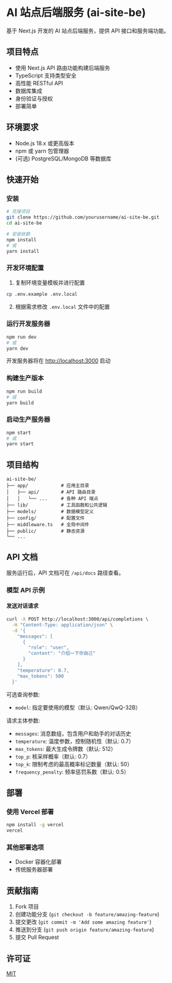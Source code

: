 # AI 站点后端服务 (ai-site-be)

基于 Next.js 开发的 AI 站点后端服务，提供 API 接口和服务端功能。

## 项目特点

- 使用 Next.js API 路由功能构建后端服务
- TypeScript 支持类型安全
- 高性能 RESTful API
- 数据库集成
- 身份验证与授权
- 部署简单

## 环境要求

- Node.js 18.x 或更高版本
- npm 或 yarn 包管理器
- (可选) PostgreSQL/MongoDB 等数据库

## 快速开始

### 安装

```bash
# 克隆项目
git clone https://github.com/yourusername/ai-site-be.git
cd ai-site-be

# 安装依赖
npm install
# 或
yarn install
```

### 开发环境配置

1. 复制环境变量模板并进行配置

```bash
cp .env.example .env.local
```

2. 根据需求修改 `.env.local` 文件中的配置

### 运行开发服务器

```bash
npm run dev
# 或
yarn dev
```

开发服务器将在 [http://localhost:3000](http://localhost:3000) 启动

### 构建生产版本

```bash
npm run build
# 或
yarn build
```

### 启动生产服务器

```bash
npm start
# 或
yarn start
```

## 项目结构

```
ai-site-be/
├── app/            # 应用主目录
│   ├── api/        # API 路由目录
│   │   └── ...     # 各种 API 端点
├── lib/            # 工具函数和公共逻辑
├── models/         # 数据模型定义
├── config/         # 配置文件
├── middleware.ts   # 全局中间件
├── public/         # 静态资源
└── ...
```

## API 文档

服务运行后，API 文档可在 `/api/docs` 路径查看。

### 模型 API 示例

#### 发送对话请求

```bash
curl -X POST http://localhost:3000/api/completions \
  -H "Content-Type: application/json" \
  -d '{
    "messages": [
      {
        "role": "user",
        "content": "介绍一下你自己"
      }
    ],
    "temperature": 0.7,
    "max_tokens": 500
  }'
```

可选查询参数:
- `model`: 指定要使用的模型（默认: Qwen/QwQ-32B）

请求主体参数:
- `messages`: 消息数组，包含用户和助手的对话历史
- `temperature`: 温度参数，控制随机性（默认: 0.7）
- `max_tokens`: 最大生成令牌数（默认: 512）
- `top_p`: 核采样概率（默认: 0.7）
- `top_k`: 限制考虑的最高概率标记数量（默认: 50）
- `frequency_penalty`: 频率惩罚系数（默认: 0.5）

## 部署

### 使用 Vercel 部署

```bash
npm install -g vercel
vercel
```

### 其他部署选项

- Docker 容器化部署
- 传统服务器部署

## 贡献指南

1. Fork 项目
2. 创建功能分支 (`git checkout -b feature/amazing-feature`)
3. 提交更改 (`git commit -m 'Add some amazing feature'`)
4. 推送到分支 (`git push origin feature/amazing-feature`)
5. 提交 Pull Request

## 许可证

[MIT](LICENSE)
